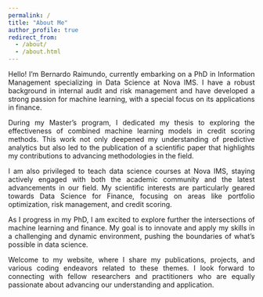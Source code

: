 ```yaml
---
permalink: /
title: "About Me"
author_profile: true
redirect_from: 
  - /about/
  - /about.html
---
```


<body>
  <div style="text-align: justify;">
    <p>Hello! I’m Bernardo Raimundo, currently embarking on a PhD in Information Management specializing in Data Science at Nova IMS. I have a robust background in internal audit and risk management and have developed a strong passion for machine learning, with a special focus on its applications in finance.</p>
    <p>During my Master’s program, I dedicated my thesis to exploring the effectiveness of combined machine learning models in credit scoring methods. This work not only deepened my understanding of predictive analytics but also led to the publication of a scientific paper that highlights my contributions to advancing methodologies in the field.</p>
    <p>I am also privileged to teach data science courses at Nova IMS, staying actively engaged with both the academic community and the latest advancements in our field. My scientific interests are particularly geared towards Data Science for Finance, focusing on areas like portfolio optimization, risk management, and credit scoring.</p>
    <p>As I progress in my PhD, I am excited to explore further the intersections of machine learning and finance. My goal is to innovate and apply my skills in a challenging and dynamic environment, pushing the boundaries of what’s possible in data science.</p>
    <p>Welcome to my website, where I share my publications, projects, and various coding endeavors related to these themes. I look forward to connecting with fellow researchers and practitioners who are equally passionate about advancing our understanding and application.</p>
  </div>
</body>

